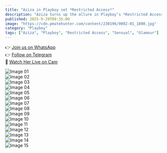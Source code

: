 ```yaml
---
title: "Aziza in Playboy set *Restricted Access*"
description: "Aziza turns up the allure in Playboy’s *Restricted Access* — bold, intimate, and breathtakingly gorgeous."
published: 2025-9-29T09:35:00
image: "https://cdn.pmatehunter.com/content/230196/0002-01_1800.jpg"
category: "Playboy"
tags: ["Aziza", "Playboy", "Restricted Access", "Sensual", "Glamour"]
---
```


👉 [Join us on WhatsApp](https://redirecting-kappa.vercel.app/)  
👉 [Follow on Telegram](https://redirecting-kappa.vercel.app/)  
🔞 [Watch Her Live on Cam](https://redirecting-kappa.vercel.app/)  

![Image 01](https://cdn.pmatehunter.com/content/230196/0002-01_1800.jpg)  
![Image 02](https://cdn.pmatehunter.com/content/230196/0002-02_1800.jpg)  
![Image 03](https://cdn.pmatehunter.com/content/230196/0002-03_1800.jpg)  
![Image 04](https://cdn.pmatehunter.com/content/230196/0002-04_1800.jpg)  
![Image 05](https://cdn.pmatehunter.com/content/230196/0002-05_1800.jpg)  
![Image 06](https://cdn.pmatehunter.com/content/230196/0002-06_1800.jpg)  
![Image 07](https://cdn.pmatehunter.com/content/230196/0002-07_1800.jpg)  
![Image 08](https://cdn.pmatehunter.com/content/230196/0002-08_1800.jpg)  
![Image 09](https://cdn.pmatehunter.com/content/230196/0002-09_1800.jpg)  
![Image 10](https://cdn.pmatehunter.com/content/230196/0002-10_1800.jpg)  
![Image 11](https://cdn.pmatehunter.com/content/230196/0002-11_1800.jpg)  
![Image 12](https://cdn.pmatehunter.com/content/230196/0002-12_1800.jpg)  
![Image 13](https://cdn.pmatehunter.com/content/230196/0002-13_1800.jpg)  
![Image 14](https://cdn.pmatehunter.com/content/230196/0002-14_1800.jpg)  
![Image 15](https://cdn.pmatehunter.com/content/230196/0002-15_1200.jpg)